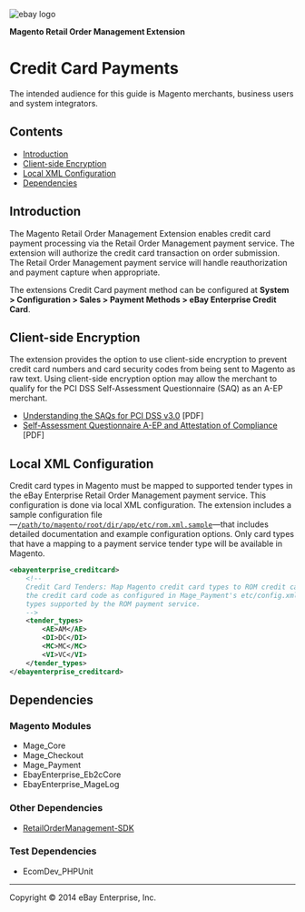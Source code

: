 ![ebay logo](../../../../../../docs/static/logo-vert.png)

**Magento Retail Order Management Extension**
# Credit Card Payments

The intended audience for this guide is Magento merchants, business users and system integrators.

## Contents

- [Introduction](#introduction)
- [Client-side Encryption](#client-side-encryption)
- [Local XML Configuration](#local-xml-configuration)
- [Dependencies](#dependencies)

## Introduction

The Magento Retail Order Management Extension enables credit card payment processing via the Retail Order Management payment service. The extension will authorize the credit card transaction on order submission. The Retail Order Management payment service will handle reauthorization and payment capture when appropriate. 

The extensions Credit Card payment method can be configured at **System > Configuration > Sales > Payment Methods > eBay Enterprise Credit Card**.

## Client-side Encryption

The extension provides the option to use client-side encryption to prevent credit card numbers and card security codes from being sent to Magento as raw text. Using client-side encryption option may allow the merchant to qualify for the PCI DSS Self-Assessment Questionnaire (SAQ) as an A-EP merchant.

- [Understanding the SAQs for PCI DSS v3.0](https://www.pcisecuritystandards.org/documents/Understanding_SAQs_PCI_DSS_v3.pdf) [PDF]
- [Self-Assessment Questionnaire A-EP and Attestation of Compliance](https://www.pcisecuritystandards.org/documents/SAQ_A-EP_v3.pdf) [PDF]

## Local XML Configuration

Credit card types in Magento must be mapped to supported tender types in the eBay Enterprise Retail Order Management payment service. This configuration is done via local XML configuration. The extension includes a sample configuration file—[`/path/to/magento/root/dir/app/etc/rom.xml.sample`](../../../../etc/rom.xml.sample)—that includes detailed documentation and example configuration options. Only card types that have a mapping to a payment service tender type will be available in Magento.

```xml
<ebayenterprise_creditcard>
	<!--
	Credit Card Tenders: Map Magento credit card types to ROM credit card tender types. Node names must match
	the credit card code as configured in Mage_Payment's etc/config.xml. Values must match credit card tender
	types supported by the ROM payment service.
	-->
	<tender_types>
		<AE>AM</AE>
		<DI>DC</DI>
		<MC>MC</MC>
		<VI>VC</VI>
	</tender_types>
</ebayenterprise_creditcard>
```

## Dependencies

### Magento Modules

- Mage_Core
- Mage_Checkout
- Mage_Payment
- EbayEnterprise_Eb2cCore
- EbayEnterprise_MageLog

### Other Dependencies

- [RetailOrderManagement-SDK](https://github.com/eBayEnterprise/RetailOrderManagement-SDK)

### Test Dependencies

- EcomDev_PHPUnit

- - -
Copyright © 2014 eBay Enterprise, Inc.
